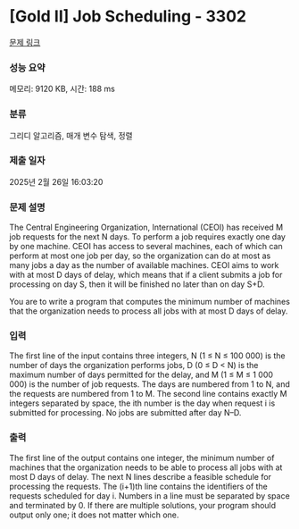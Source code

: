 # [Gold II] Job Scheduling - 3302 

[문제 링크](https://www.acmicpc.net/problem/3302) 

### 성능 요약

메모리: 9120 KB, 시간: 188 ms

### 분류

그리디 알고리즘, 매개 변수 탐색, 정렬

### 제출 일자

2025년 2월 26일 16:03:20

### 문제 설명

<p>The Central Engineering Organization, International (CEOI) has received M job requests for the next N days. To perform a job requires exactly one day by one machine. CEOI has access to several machines, each of which can perform at most one job per day, so the organization can do at most as many jobs a day as the number of available machines. CEOI aims to work with at most D days of delay, which means that if a client submits a job for processing on day S, then it will be finished no later than on day S+D.</p>

<p>You are to write a program that computes the minimum number of machines that the organization needs to process all jobs with at most D days of delay.</p>

### 입력 

 <p>The first line of the input contains three integers, N (1 ≤ N ≤ 100 000) is the number of days the organization performs jobs, D (0 ≤ D < N) is the maximum number of days permitted for the delay, and M (1 ≤ M ≤ 1 000 000) is the number of job requests. The days are numbered from 1 to N, and the requests are numbered from 1 to M. The second line contains exactly M integers separated by space, the ith number is the day when request i is submitted for processing. No jobs are submitted after day N–D.</p>

### 출력 

 <p>The first line of the output contains one integer, the minimum number of machines that the organization needs to be able to process all jobs with at most D days of delay. The next N lines describe a feasible schedule for processing the requests. The (i+1)th line contains the identifiers of the requests scheduled for day i. Numbers in a line must be separated by space and terminated by 0. If there are multiple solutions, your program should output only one; it does not matter which one.</p>

